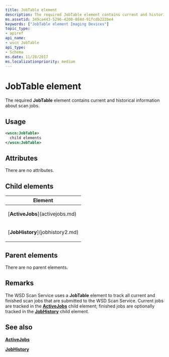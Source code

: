 ```yaml
---
title: JobTable element
description: The required JobTable element contains current and historical information about scan jobs.
ms.assetid: 349ca443-5296-4200-884d-91fcdb222be4
keywords: ["JobTable element Imaging Devices"]
topic_type:
- apiref
api_name:
- wscn JobTable
api_type:
- Schema
ms.date: 11/28/2017
ms.localizationpriority: medium
---
```


# JobTable element


The required **JobTable** element contains current and historical information about scan jobs.

Usage
-----

```xml
<wscn:JobTable>
  child elements
</wscn:JobTable>
```

Attributes
----------

There are no attributes.

## Child elements


<table>
<colgroup>
<col width="100%" />
</colgroup>
<thead>
<tr class="header">
<th>Element</th>
</tr>
</thead>
<tbody>
<tr class="odd">
<td><p>[<strong>ActiveJobs</strong>](activejobs.md)</p></td>
</tr>
<tr class="even">
<td><p>[<strong>JobHistory</strong>](jobhistory2.md)</p></td>
</tr>
</tbody>
</table>

## Parent elements


There are no parent elements.

Remarks
-------

The WSD Scan Service uses a **JobTable** element to track all current and finished scan jobs that are submitted to the WSD Scan Service. Current jobs are tracked in the [**ActiveJobs**](activejobs.md) child element; finished jobs are optionally tracked in the [**JobHistory**](jobhistory2.md) child element.

## See also


[**ActiveJobs**](activejobs.md)

[**JobHistory**](jobhistory2.md)

 

 






